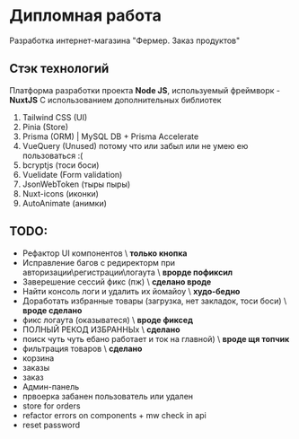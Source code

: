 # Дипломная работа

Разработка интернет-магазина "Фермер. Заказ продуктов"

## Стэк технологий

Платформа разработки проекта **Node JS**, используемый фреймворк - **NuxtJS**
С использованием дополнительных библиотек

1. Tailwind CSS (UI)
2. Pinia (Store)
3. Prisma (ORM) | MySQL DB + Prisma Accelerate
4. VueQuery (Unused) потому что или забыл или не умею ею пользоваться :(
5. bcryptjs (тоси боси)
6. Vuelidate (Form validation)
7. JsonWebToken (тыры пыры)
8. Nuxt-icons (иконки)
9. AutoAnimate (анимки)

## TODO:

- Рефактор UI компонентов \ **только кнопка**
- Исправление багов с редиректорм при авторизации\регистрации\логаута \ **врорде пофиксил**
- Заверешение сессий фикс (пж) \ **сделано вроде**
- Найти консоль логи и удалить их йомайоу \ **худо-бедно**
- Доработать избранные товары (загрузка, нет закладок, тоси боси) \ **вроде сделано**
- фикс логаута (оказыватеся) \ **вроде фиксед**
- ПОЛНЫЙ РЕКОД ИЗБРАННЫх \ **сделано**
- поиск чуть чуть ебано работает и ток на главной) \ **вроде щя топчик**
- фильтрация товаров \ **сделано**
- корзина
- заказы
- заказ
- Админ-панель
- првоерка забанен пользователь или удален
- store for orders
- refactor errors on components + mw check in api
- reset password
